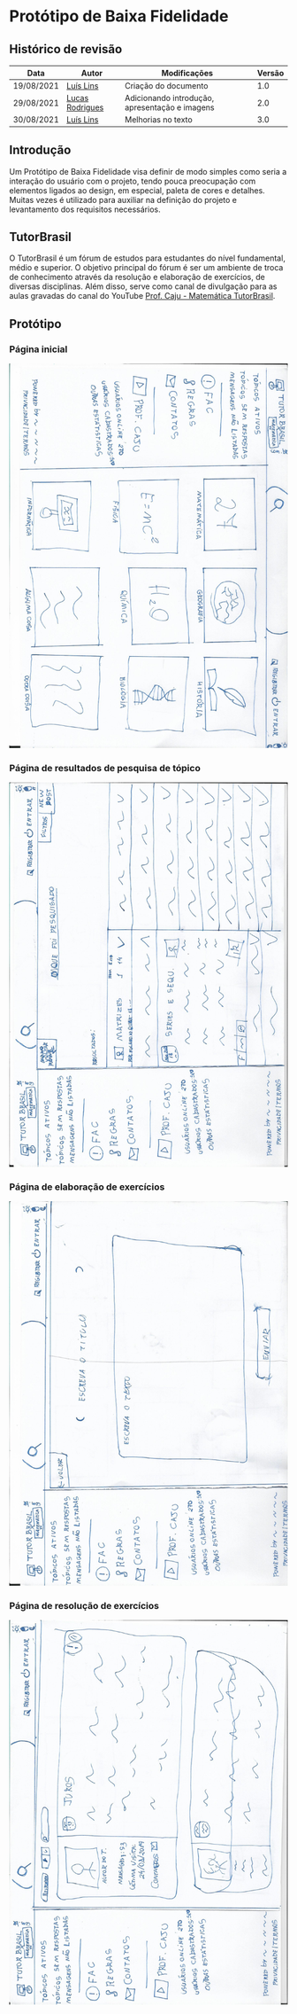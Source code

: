 # Protótipo de Baixa Fidelidade

## Histórico de revisão

| Data | Autor | Modificações | Versão |
| ---- | ----- | ------------ | ------ |
| 19/08/2021 | [Luís Lins](https://github.com/luisgaboardi) | Criação do documento | 1.0 |
| 29/08/2021 | [Lucas Rodrigues](https://github.com/nickby2) | Adicionando introdução, apresentação e imagens | 2.0 |
| 30/08/2021 | [Luís Lins](https://github.com/luisgaboardi) | Melhorias no texto | 3.0 |

## Introdução

Um Protótipo de Baixa Fidelidade visa definir de modo simples como seria a interação do usuário com o projeto, tendo pouca preocupação com elementos ligados ao design, em especial, paleta de cores e detalhes. Muitas vezes é utilizado para auxiliar na definição do projeto e levantamento dos requisitos necessários. 

## TutorBrasil

O TutorBrasil é um fórum de estudos para estudantes do nível fundamental, médio e superior. O objetivo principal do fórum é ser um ambiente de troca de conhecimento através da resolução e elaboração de exercícios, de diversas disciplinas. Além disso, serve como canal de divulgação para as aulas gravadas do canal do YouTube [Prof. Caju - Matemática TutorBrasil](https://www.youtube.com/channel/UCDX7vKxwHLVaVVd7awR6z1g).

## Protótipo

### Página inicial
<img src="../../assets/low-prototype/low-prototype-01.jpeg" alt="Protótipo de Baixa Fidelidade Foto 1"/>

### Página de resultados de pesquisa de tópico
<img src="../../assets/low-prototype/low-prototype-02.jpeg" alt="Protótipo de Baixa Fidelidade Foto 2"/>

### Página de elaboração de exercícios
<img src="../../assets/low-prototype/low-prototype-03.jpeg" alt="Protótipo de Baixa Fidelidade Foto 3"/>

### Página de resolução de exercícios
<img src="../../assets/low-prototype/low-prototype-04.jpeg" alt="Protótipo de Baixa Fidelidade Foto 4"/>
